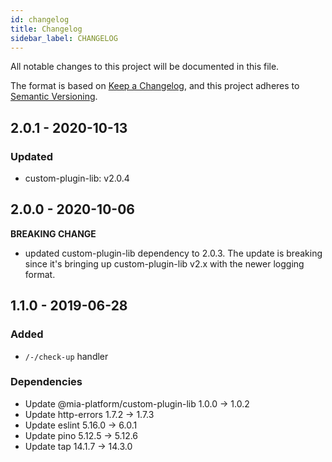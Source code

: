 ```yaml
---
id: changelog
title: Changelog
sidebar_label: CHANGELOG
---
```

All notable changes to this project will be documented in this file.

The format is based on [Keep a Changelog](https://keepachangelog.com/en/1.0.0/),
and this project adheres to [Semantic Versioning](https://semver.org/spec/v2.0.0.html).

## 2.0.1 - 2020-10-13

### Updated

- custom-plugin-lib: v2.0.4

## 2.0.0 - 2020-10-06

**BREAKING CHANGE**

- updated custom-plugin-lib dependency to 2.0.3. The update is breaking since it's bringing up custom-plugin-lib v2.x with the newer logging format.


## 1.1.0 - 2019-06-28

### Added
- `/-/check-up` handler

### Dependencies
- Update @mia-platform/custom-plugin-lib 1.0.0 -> 1.0.2
- Update http-errors 1.7.2 -> 1.7.3
- Update eslint 5.16.0 -> 6.0.1
- Update pino 5.12.5 -> 5.12.6
- Update tap 14.1.7 -> 14.3.0
